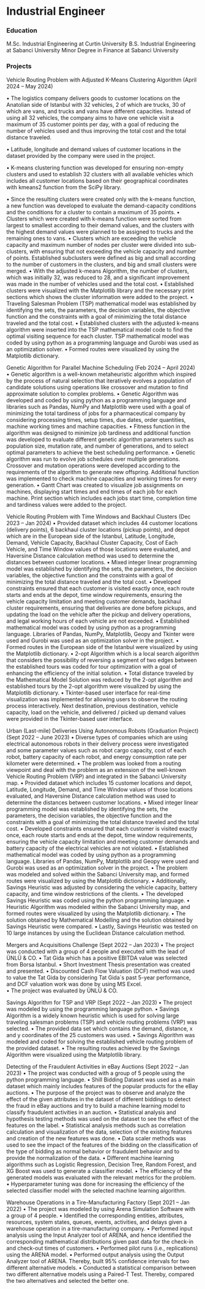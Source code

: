 # Industrial Engineer

### Education
M.Sc. Industrial Engineering at Curtin University
B.S. Industrial Engineering at Sabanci University
Minor Degree in Finance at Sabanci University

### Projects
Vehicle Routing Problem with Adjusted K-Means Clustering Algorithm (April 2024 – May 2024)

•	The logistics company delivers goods to customer locations on the Anatolian side of Istanbul with 32 vehicles, 2 of which are trucks, 30 of which are vans, and trucks and vans have different capacities. Instead of using all 32 vehicles, the company aims to have one vehicle visit a maximum of 35 customer points per day, with a goal of reducing the number of vehicles used and thus improving the total cost and the total distance traveled.

•	Latitude, longitude and demand values of customer locations in the dataset provided by the company were used in the project.

•	K-means clustering function was developed for ensuring non-empty clusters and used to establish 32 clusters with all available vehicles which includes all customer locations based on their geographical coordinates with kmeans2 function from the SciPy library.

•	Since the resulting clusters were created only with the k-means function, a new function was developed to evaluate the demand-capacity conditions and the conditions for a cluster to contain a maximum of 35 points.
•	Clusters which were created with k-means function were sorted from largest to smallest according to their demand values, and the clusters with the highest demand values were planned to be assigned to trucks and the remaining ones to vans.
•	Clusters which are exceeding the vehicle capacity and maximum number of nodes per cluster were divided into sub-clusters, with ensuring that not exceeding the vehicle capacity and number of points. Established subclusters were defined as big and small according to the number of customers in the clusters, and big and small clusters were merged. 
•	With the adjusted k-means Algorithm, the number of clusters, which was initially 32, was reduced to 28, and a significant improvement was made in the number of vehicles used and the total cost.
•	Established clusters were visualized with the Matplotlib library and the necessary print sections which shows the cluster information were added to the project.
•	Traveling Salesman Problem (TSP) mathematical model was established by identifying the sets, the parameters, the decision variables, the objective function and the constraints with a goal of minimizing the total distance traveled and the total cost.
•	Established clusters with the adjusted k-means algorithm were inserted into the TSP mathematical model code to find the optimal visiting sequence for each cluster. TSP mathematical model was coded by using python as a programming language and Gurobi was used as an optimization solver.
•	Formed routes were visualized by using the Matplotlib dictionary.

Genetic Algorithm for Parallel Machine Scheduling (Feb 2024 – April 2024)
•	Genetic algorithm is a well-known metaheuristic algorithm which inspired by the process of natural selection that iteratively evolves a population of candidate solutions using operations like crossover and mutation to find approximate solution to complex problems.
•	Genetic Algorithm was developed and coded by using python as a programming language and libraries such as Pandas, NumPy and Matplotlib were used with a goal of minimizing the total tardiness of jobs for a pharmaceutical company by considering processing times, setup times, due dates, order quantities, machine working times and machine capacities.
•	Fitness function in the algorithm was designed to minimize job tardiness and additional function was developed to evaluate different genetic algorithm parameters such as population size, mutation rate, and number of generations, and to select optimal parameters to achieve the best scheduling performance.
•	Genetic algorithm was run to evolve job schedules over multiple generations. Crossover and mutation operations were developed according to the requirements of the algorithm to generate new offspring. Additional function was implemented to check machine capacities and working times for every generation.
•	Gantt Chart was created to visualize job assignments on machines, displaying start times and end times of each job for each machine. Print section which includes each jobs start time, completion time and tardiness values were added to the project.

Vehicle Routing Problem with Time Windows and Backhaul Clusters (Dec 2023 – Jan 2024)
•	Provided dataset which includes 44 customer locations (delivery points), 6 backhaul cluster locations (pickup points), and depot which are in the European side of the Istanbul, Latitude, Longitude, Demand, Vehicle Capacity, Backhaul Cluster Capacity, Cost of Each Vehicle, and Time Window values of those locations were evaluated, and Haversine Distance calculation method was used to determine the distances between customer locations.
•	Mixed integer linear programming model was established by identifying the sets, the parameters, the decision variables, the objective function and the constraints with a goal of minimizing the total distance traveled and the total cost.
•	Developed constraints ensured that each customer is visited exactly once, each route starts and ends at the depot, time window requirements, ensuring the vehicle capacity limitation and meeting customer demands, backhaul cluster requirements, ensuring that deliveries are done before pickups, and updating the load on the vehicle after the pickup and delivery operations, and legal working hours of each vehicle are not exceeded.
•	Established mathematical model was coded by using python as a programming language. Libraries of Pandas, NumPy, Matplotlib, Geopy and Tkinter were used and Gurobi was used as an optimization solver in the project.
•	Formed routes in the European side of the Istanbul were visualized by using the Matplotlib dictionary.
•	2-opt Algorithm which is a local search algorithm that considers the possibility of reversing a segment of two edges between the established tours was coded for tour optimization with a goal of enhancing the efficiency of the initial solution.
•	Total distance traveled by the Mathematical Model Solution was reduced by the 2-opt algorithm and established tours by the 2-opt algorithm were visualized by using the Matplotlib dictionary.
•	Tkinter-based user interface for real-time visualization was implemented for allowing users to observe the routing process interactively. Next destination, previous destination, vehicle capacity, load on the vehicle, and delivered / picked up demand values were provided in the Tkinter-based user interface.

Urban (Last-mile) Deliveries Using Autonomous Robots (Graduation Project) (Sept 2022 – June 2023)
•	Diverse types of companies which are using electrical autonomous robots in their delivery process were investigated and some parameter values such as robot cargo capacity, cost of each robot, battery capacity of each robot, and energy consumption rate per kilometer were determined.
•	The problem was looked from a routing viewpoint and deal with the problem as an extension of the well-known Vehicle Routing Problem (VRP) and integrated in the Sabanci University map.
•	Provided dataset which includes 15 customer locations and depot, Latitude, Longitude, Demand, and Time Window values of those locations evaluated, and Haversine Distance calculation method was used to determine the distances between customer locations.
•	Mixed integer linear programming model was established by identifying the sets, the parameters, the decision variables, the objective function and the constraints with a goal of minimizing the total distance traveled and the total cost.
•	Developed constraints ensured that each customer is visited exactly once, each route starts and ends at the depot, time window requirements, ensuring the vehicle capacity limitation and meeting customer demands and battery capacity of the electrical vehicles are not violated.
•	Established mathematical model was coded by using python as a programming language. Libraries of Pandas, NumPy, Matplotlib and Geopy were used and Gurobi was used as an optimization solver in the project.
•	The problem was modeled and solved within the Sabanci University map, and formed routes were visualized by using the Matplotlib dictionary.
•	Additionally, Savings Heuristic was adjusted by considering the vehicle capacity, battery capacity, and time window restrictions of the clients.
•	The developed Savings Heuristic was coded using the python programming language.
•	Heuristic Algorithm was modeled within the Sabanci University map, and formed routes were visualized by using the Matplotlib dictionary.
•	The solution obtained by Mathematical Modelling and the solution obtained by Savings Heuristic were compared.
•	Lastly, Savings Heuristic was tested on 10 large instances by using the Euclidean Distance calculation method.

Mergers and Acquisitions Challenge (Sept 2022 – Jan 2023)
•	The project was conducted with a group of 4 people and executed with the lead of ÜNLÜ & CO.
•	Tat Gida which has a positive EBITDA value was selected from Borsa Istanbul.
•	Short Investment Thesis presentation was created and presented.
•	Discounted Cash Flow Valuation (DCF) method was used to value the Tat Gida by considering Tat Gida`s past 5-year performance, and DCF valuation work was done by using MS Excel.  
•	The project was evaluated by ÜNLÜ & CO.

Savings Algorithm for TSP and VRP (Sept 2022 – Jan 2023)
•	The project was modeled by using the programming language python.
•	Savings Algorithm is a widely known heuristic which is used for solving large traveling salesman problems (TSP) and vehicle routing problems (VRP) was selected.
•	The provided data set which contains the demand, distance, x and y coordinates of  the 25 customers was used.
•	Savings Algorithm was modeled and coded for solving the established vehicle routing problem of the provided dataset.
•	The resulting routes achieved by the Savings Algorithm were visualized using the Matplotlib library.

Detecting of the Fraudulent Activities in eBay Auctions (Sept 2022 – Jan 2023)
•	The project was conducted with a group of 5 people using the python programming language.
•	Shill Bidding Dataset was used as a main dataset which mainly includes features of the popular products for the eBay auctions.
•	The purpose of the project was to observe and analyze the effect of the given attributes in the dataset of different biddings to detect the fraud in eBay auctions and try to build a machine learning model to classify fraudulent activities in an auction.
•	Statistical analysis and hypothesis testing methods was used on the dataset to see the effect of the features on the label.
•	Statistical analysis methods such as correlation calculation and visualization of the data, selection of the existing features and creation of the new features was done.
•	Data scaler methods was used to see the impact of the features of the bidding on the classification of the type of bidding as normal behavior or fraudulent behavior and to provide the normalization of the data.
•	Different machine learning algorithms such as Logistic Regression, Decision Tree, Random Forest, and XG Boost was used to generate a classifier model.
•	The efficiency of the generated models was evaluated with the relevant metrics for the problem.
•	Hyperparameter tuning was done for increasing the efficiency of the selected classifier model with the selected machine learning algorithm.

Warehouse Operations in a Tire-Manufacturing Factory  (Sept 2021 – Jan 2022)
•	The project was modeled by using Arena Simulation Software with a group of 4 people.
•	Identified the corresponding entities, attributes, resources, system states, queues, events, activities, and delays given a warehouse operation in a tire-manufacturing company.
•	Performed input analysis using the Input Analyzer tool of ARENA, and hence identified the corresponding mathematical distributions given past data for the check-in and check-out times of customers.
•	Performed pilot runs (i.e., replications) using the ARENA model.
•	Performed output analysis using the Output Analyzer tool of ARENA. Thereby, built 95% confidence intervals for two different alternative models.
•	Conducted a statistical comparison between two different alternative models using a Paired-T Test. Thereby, compared the two alternatives and selected the better one.

